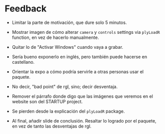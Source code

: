 # Feedback

- Limitar la parte de motivación, que dure solo 5 minutos.

- Mostrar imagen de cómo alterar `camera` y `controls` 
settings via `plyLoadR` function, en vez de hacerlo manualmente.

+ Quitar lo de "Activar Windows" cuando vaya a grabar.

+ Sería bueno exponerlo en inglés, pero también puede
hacerse en castellano.

+ Orientar la expo a cómo podría servirle a otras personas usar el paquete.

+ No decir, "bad point" de rgl, sino; decir desventaja.

+ Remover el párrafo donde digo que las imágenes que veremos
en el website son del STARTUP project.

+ Se pierden desde la explicación del `plyLoadR` package.

+ Al final, añadir slide de conclusión. Resaltar lo logrado por
el paquete, en vez de tanto las desventajas de rgl.